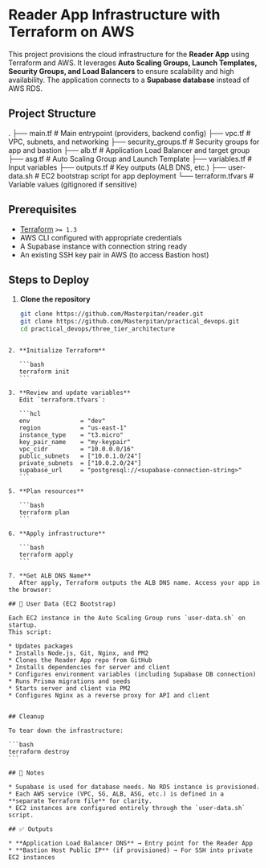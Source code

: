 # Reader App Infrastructure with Terraform on AWS

This project provisions the cloud infrastructure for the **Reader App** using Terraform and AWS.
It leverages **Auto Scaling Groups, Launch Templates, Security Groups, and Load Balancers** to ensure scalability and high availability.
The application connects to a **Supabase database** instead of AWS RDS.

## Project Structure


.
├── main.tf                # Main entrypoint (providers, backend config)
├── vpc.tf                 # VPC, subnets, and networking
├── security_groups.tf     # Security groups for app and bastion
├── alb.tf                 # Application Load Balancer and target group
├── asg.tf                 # Auto Scaling Group and Launch Template
├── variables.tf           # Input variables
├── outputs.tf             # Key outputs (ALB DNS, etc.)
├── user-data.sh           # EC2 bootstrap script for app deployment
└── terraform.tfvars       # Variable values (gitignored if sensitive)

## Prerequisites

- [Terraform](https://developer.hashicorp.com/terraform/downloads) `>= 1.3`
- AWS CLI configured with appropriate credentials
- A Supabase instance with connection string ready
- An existing SSH key pair in AWS (to access Bastion host)

## Steps to Deploy

1. **Clone the repository**
   ```bash
   git clone https://github.com/Masterpitan/reader.git
   git clone https://github.com/Masterpitan/practical_devops.git
   cd practical_devops/three_tier_architecture
````

2. **Initialize Terraform**

   ```bash
   terraform init
   ```

3. **Review and update variables**
   Edit `terraform.tfvars`:

   ```hcl
   env              = "dev"
   region           = "us-east-1"
   instance_type    = "t3.micro"
   key_pair_name    = "my-keypair"
   vpc_cidr         = "10.0.0.0/16"
   public_subnets   = ["10.0.1.0/24"]
   private_subnets  = ["10.0.2.0/24"]
   supabase_url     = "postgresql://<supabase-connection-string>"
   ```

5. **Plan resources**

   ```bash
   terraform plan
   ```

6. **Apply infrastructure**

   ```bash
   terraform apply
   ```

7. **Get ALB DNS Name**
   After apply, Terraform outputs the ALB DNS name. Access your app in the browser:

## 📜 User Data (EC2 Bootstrap)

Each EC2 instance in the Auto Scaling Group runs `user-data.sh` on startup.
This script:

* Updates packages
* Installs Node.js, Git, Nginx, and PM2
* Clones the Reader App repo from GitHub
* Installs dependencies for server and client
* Configures environment variables (including Supabase DB connection)
* Runs Prisma migrations and seeds
* Starts server and client via PM2
* Configures Nginx as a reverse proxy for API and client


## Cleanup

To tear down the infrastructure:

```bash
terraform destroy
```

## 📌 Notes

* Supabase is used for database needs. No RDS instance is provisioned.
* Each AWS service (VPC, SG, ALB, ASG, etc.) is defined in a **separate Terraform file** for clarity.
* EC2 instances are configured entirely through the `user-data.sh` script.

## ✅ Outputs

* **Application Load Balancer DNS** → Entry point for the Reader App
* **Bastion Host Public IP** (if provisioned) → For SSH into private EC2 instances
